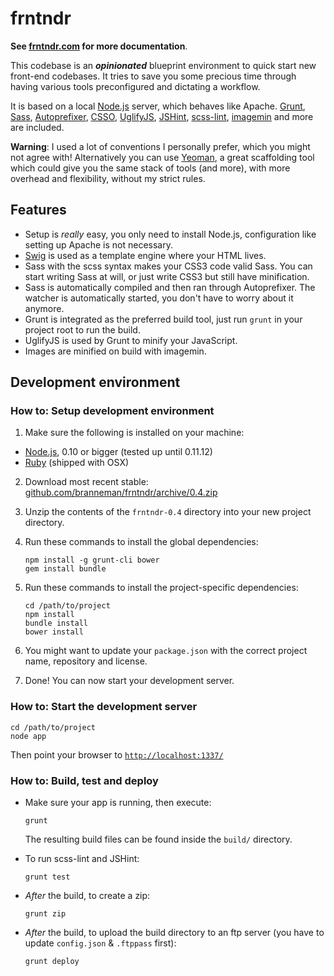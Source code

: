 # frntndr
**See [frntndr.com](http://frntndr.com/) for more documentation**.

This codebase is an **_opinionated_** blueprint environment to quick start new front-end codebases. It tries to save you some precious time through having various tools preconfigured and dictating a workflow.

It is based on a local [Node.js](http://nodejs.org/) server, which behaves like Apache. [Grunt](http://gruntjs.com/), [Sass](http://sass-lang.com/), [Autoprefixer](https://github.com/ai/autoprefixer), [CSSO](http://css.github.io/csso/), [UglifyJS](http://github.com/mishoo/UglifyJS), [JSHint](http://www.jshint.com/), [scss-lint](https://github.com/causes/scss-lint), [imagemin](https://github.com/gruntjs/grunt-contrib-imagemin) and more are included.

**Warning**: I used a lot of conventions I personally prefer, which you might not agree with! Alternatively you can use [Yeoman](http://yeoman.io/), a great scaffolding tool which could give you the same stack of
tools (and more), with more overhead and flexibility, without my strict rules.

## Features
- Setup is *really* easy, you only need to install Node.js, configuration like setting up Apache is not necessary.
- [Swig](http://paularmstrong.github.io/swig/) is used as a template engine where your HTML lives.
- Sass with the scss syntax makes your CSS3 code valid Sass. You can start writing Sass at will, or just write CSS3 but still have minification.
- Sass is automatically compiled and then ran through Autoprefixer. The watcher is automatically started, you don't have to worry about it anymore.
- Grunt is integrated as the preferred build tool, just run `grunt` in your project root to run the build.
- UglifyJS is used by Grunt to minify your JavaScript.
- Images are minified on build with imagemin.

## Development environment

### How to: Setup development environment
1. Make sure the following is installed on your machine:
  - [Node.js](http://nodejs.org/), 0.10 or bigger (tested up until 0.11.12)
  - [Ruby](http://www.ruby-lang.org/en/) (shipped with OSX)
2. Download most recent stable: [github.com/branneman/frntndr/archive/0.4.zip](https://github.com/branneman/frntndr/archive/0.4.zip)
3. Unzip the contents of the `frntndr-0.4` directory into your new project directory.
4. Run these commands to install the global dependencies:

    ```
    npm install -g grunt-cli bower
    gem install bundle
    ```
5. Run these commands to install the project-specific dependencies:

	```
	cd /path/to/project
	npm install
	bundle install
    bower install
	```
6. You might want to update your `package.json` with the correct project name, repository and license.
7. Done! You can now start your development server.

### How to: Start the development server

    cd /path/to/project
    node app

Then point your browser to [`http://localhost:1337/`](http://localhost:1337/)

### How to: Build, test and deploy
- Make sure your app is running, then execute:

	```
	grunt
	```

    The resulting build files can be found inside the `build/` directory.

- To run scss-lint and JSHint:

	```
	grunt test
	```

- *After* the build, to create a zip:

	```
	grunt zip
	```

- *After* the build, to upload the build directory to an ftp server (you have to update `config.json` & `.ftppass` first):

	```
	grunt deploy
	```
